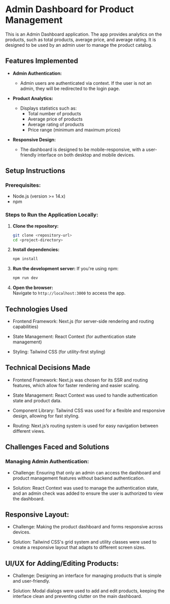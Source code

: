 # Admin Dashboard for Product Management

This is an Admin Dashboard application. The app provides analytics on the products, such as total products, average price, and average rating. It is designed to be used by an admin user to manage the product catalog.

## Features Implemented

- **Admin Authentication:**
  - Admin users are authenticated via context. If the user is not an admin, they will be redirected to the login page.

- **Product Analytics:**
  - Displays statistics such as:
    - Total number of products
    - Average price of products
    - Average rating of products
    - Price range (minimum and maximum prices)

- **Responsive Design:**
  - The dashboard is designed to be mobile-responsive, with a user-friendly interface on both desktop and mobile devices.

## Setup Instructions

### Prerequisites:
- Node.js (version >= 14.x)
- npm

### Steps to Run the Application Locally:

1. **Clone the repository:**
    ```bash
    git clone <repository-url>
    cd <project-directory>
    ```

2. **Install dependencies:**  
    ```bash
    npm install

3. **Run the development server:**
    If you're using npm:
    ```bash
    npm run dev

4. **Open the browser:**  
   Navigate to `http://localhost:3000` to access the app.

## Technologies Used
- Frontend Framework: Next.js (for server-side rendering and routing capabilities)

- State Management: React Context (for authentication state management)

- Styling: Tailwind CSS (for utility-first styling)

## Technical Decisions Made
- Frontend Framework: Next.js was chosen for its SSR and routing features, which allow for faster rendering and easier scaling.

- State Management: React Context was used to handle authentication state and product data.

- Component Library: Tailwind CSS was used for a flexible and responsive design, allowing for fast styling.

- Routing: Next.js’s routing system is used for easy navigation between different views.

## Challenges Faced and Solutions

### Managing Admin Authentication:

- Challenge: Ensuring that only an admin can access the dashboard and product management features without backend authentication.

- Solution: React Context was used to manage the authentication state, and an admin check was added to ensure the user is authorized to view the dashboard.

## Responsive Layout:

- Challenge: Making the product dashboard and forms responsive across devices.

- Solution: Tailwind CSS's grid system and utility classes were used to create a responsive layout that adapts to different screen sizes.

## UI/UX for Adding/Editing Products:

- Challenge: Designing an interface for managing products that is simple and user-friendly.

- Solution: Modal dialogs were used to add and edit products, keeping the interface clean and preventing clutter on the main dashboard.

